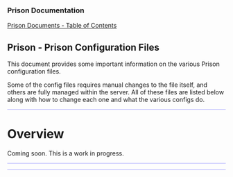 
### Prison Documentation 
[Prison Documents - Table of Contents](prison_docs_000_toc.md)

## Prison - Prison Configuration Files

This document provides some important information on the various Prison configuration files.


Some of the config files requires manual changes to the file itself, and others are fully managed within the server.  All of these files are listed below along with how to change each one and what the various configs do.


<hr style="height:1px; border:none; color:#aaf; background-color:#aaf;">


# Overview


Coming soon. This is a work in progress.

<hr style="height:1px; border:none; color:#aaf; background-color:#aaf;">




<hr style="height:1px; border:none; color:#aaf; background-color:#aaf;">

